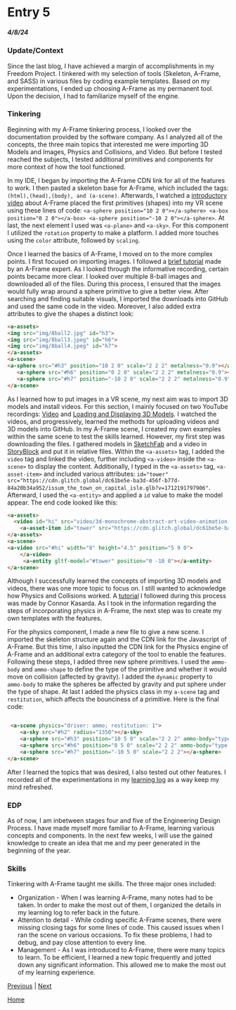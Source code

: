 # Entry 5
##### 4/8/24

### Update/Context
Since the last blog, I have achieved a margin of accomplishments in my Freedom Project. I tinkered with my selection of tools (Skeleton, A-Frame, and SASS) in various files by coding example templates. Based on my experimentations, I ended up choosing A-Frame as my permanent tool. Upon the decision, I had to familiarize myself of the engine.

### Tinkering
Beginning with my A-Frame tinkering process, I looked over the documentation provided by the software company. As I analyzed all of the concepts, the three main topics that interested me were importing 3D Models and Images, Physics and Collisions, and Video. But before I tested reached the subjects, I tested additional primitives and components for more context of how the tool functioned.

In my IDE, I began by importing the A-Frame CDN link for all of the features to work. I then pasted a skeleton base for A-Frame, which included the tags: `(html),(head),(body), and (a-scene)`. Afterwards, I watched a [introductory video](https://www.youtube.com/watch?v=j-dlO71Gsqk&list=PL8MkBHej75fJD-HveDzm4xKrciC5VfYuV&index=3&t=77s) about A-Frame placed the first primitives (shapes) into my VR scene using these lines of code: `<a-sphere position="10 2 0"></a-sphere> <a-box position="0 2 0"></a-box> <a-sphere
 position="-10 2 0"></a-sphere>`. At last, the next element I used was `<a-plane>` and `<a-sky>`. For this component I utilized the `rotation` property to make a platform. I added more touches using the `color` attribute, followed by `scaling`.

 Once I learned the basics of A-Frame, I moved on to the more complex points. I first focused on importing images. I followed a [brief tutorial](https://www.youtube.com/watch?v=NYvYFtHReuElist=PL8MkBHej75fJD-HveDzm4xKrciC5VfYuV&index=8) made by an A-Frame expert. As I looked through the informative recording, certain points became more clear. I looked over multiple 8-ball images and downloaded all of the files. During this process, I ensured that the images would fully wrap around a sphere primitive to give a better view. After searching and finding suitable visuals, I imported the downloads into GitHub and used the same code in the video. Moreover, I also added extra attributes to give the shapes a distinct look:

 ``` HTML
<a-assets>
<img src="img/8ball2.jpg" id="h3">
<img src="img/8ball3.jpeg" id="h6">
<img src="img/8ball4.jpeg" id="h7">
</a-assets>
<a-scene>
<a-sphere src="#h3" position="10 2 0" scale="2 2 2" metalness="0.9"></a-sphere>
    <a-sphere src="#h6" position="0 2 0" scale="2 2 2" metalness="0.9"></a-sphere>
    <a-sphere src="#h7" position="-10 2 0" scale="2 2 2" metalness="0.9"></a-sphere>
</a-scene>
 ```
As I learned how to put images in a VR scene, my next aim was to import 3D models and install videos. For this section, I mainly focused on two YouTube recordings: [Video](https://www.youtube.com/watch?v=5KjyTU07EHo&list=PL8MkBHej75fJD-HveDzm4xKrciC5VfYuV&index=25&t=190s) and [Loading and Displaying 3D Models](https://www.youtube.com/watch?v=cS8uGfd_oG8&list=PL8MkBHej75fJD-HveDzm4xKrciC5VfYuV&index=13). I watched the videos, and progressively, learned the methods for uploading videos and 3D models into GitHub. In my A-Frame scene, I created my own examples within the same scene to test the skills learned. However, my first step was downloading the files. I gathered models in [SketchFab](https://sketchfab.com/) and a video in [StoryBlock](https://www.storyblocks.com/video) and put it in relative files. Within the `<a-assets>` tag, I added the `video` tag and linked the video, further including `<a-video>` inside the `<a-scene>` to display the content. Additionally, I typed in the `<a-assets>` tag, `<a-asset-item>` and included various attributes: `id="tower" src="https://cdn.glitch.global/dc61be5e-ba3d-456f-b77d-84a20b34a952/issum_the_town_on_capital_isle.glb?v=1712191797906"`.  Afterward, I used the `<a-entity>` and applied a `id` value to make the model appear. The end code looked like this:

``` HTML
<a-assets>
  <video id="hi" src="video/3d-monochrome-abstract-art-video-animation-featuring-a-surreal-chrome-sphere-c-SBV-348789757-preview.mp4" autoplay loop="true"></video>
    <a-asset-item id="tower" src="https://cdn.glitch.global/dc61be5e-ba3d-456f-b77d-84a20b34a952/issum_the_town_on_capital_isle.glb?v=1712191797906"></a-asset-item>
</a-assets>
<a-scene>
<a-video src="#hi" width="8" height="4.5" position="5 9 0">
    </a-video>
     <a-entity gltf-model="#tower" position="0 -10 0"></a-entity>
</a-scene>

```

Although I successfully learned the concepts of importing 3D models and videos, there was one more topic to focus on. I still wanted to acknowledge how Physics and Collisions worked. A [tutorial](https://www.youtube.com/watch?v=CsXNfoXEJ2w) I followed during this process was made by Connor Kasarda. As I took in the information regarding the steps of incorporating physics in A-Frame, the next step was to create my own templates with the features.


For the physics component, I made a new file to give a new scene. I imported the skeleton structure again and the CDN link for the Javascript of A-Frame. But this time, I also inputted the CDN link for the Physics engine of A-Frame and an additional extra category of the tool to enable the features. Following these steps, I added three new sphere primitives. I used the `ammo-body` and `ammo-shape` to define the type of the primitive and whether it would move on collision (affected by gravity). I added the `dynamic` property to `ammo-body` to make the spheres be affected by gravity and put sphere under the type of shape. At last I added the physics class in my `a-scene` tag and `restitution`, which affects the bounciness of a primitive. Here is the final code:


``` HTML

 <a-scene physics="driver: ammo; restitution: 1">
    <a-sky src="#h2" radius="1350"></a-sky>
    <a-sphere src="#h3" position="10 5 0" scale="2 2 2" ammo-body="type: dynamic" ammo-shape="type: sphere"></a-sphere>
    <a-sphere src="#h6" position="0 5 0" scale="2 2 2" ammo-body="type: dynamic" ammo-shape="type: sphere"></a-sphere>
    <a-sphere src="#h7" position="-10 5 0" scale="2 2 2"></a-sphere>
</a-scene>
```

After I learned the topics that was desired, I also tested out other features. I recorded all of the experimentations in my [learning log](../tool/learning-log.md) as a way keep my mind refreshed.


### EDP
As of now, I am inbetween stages four and five of the Engineering Design Process. I have made myself more familiar to A-Frame, learning various concepts and components. In the next few weeks, I will use the gained knowledge to create an idea that me and my peer generated in the beginning of the year.

### Skills
Tinkering with A-Frame taught me skills. The three major ones included:

* Organization - When I was learning A-Frame, many notes had to be taken. In order to make the most out of them, I organized the details in my learning log to refer back in the future.
* Attention to detail - While coding specific A-Frame scenes, there were missing closing tags for some lines of code. This caused issues when I ran the scene on various occasions. To fix these problems, I had to debug, and pay close attention to every line.
* Management - As I was introduced to A-Frame, there were many topics to learn. To be efficient, I learned a new topic frequently and jotted down any significant information. This allowed me to make the most out of my learning experience.




[Previous](entry04.md) | [Next](entry06.md)

[Home](../README.md)
